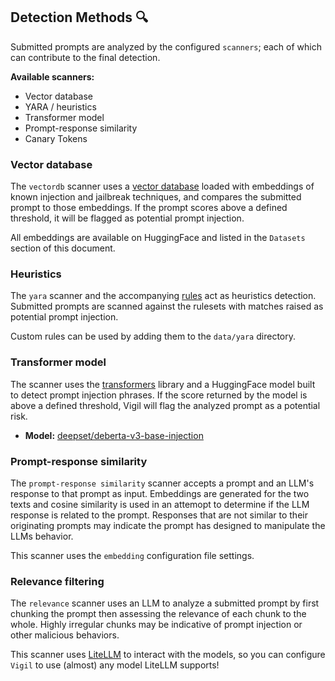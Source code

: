 ## Detection Methods 🔍
Submitted prompts are analyzed by the configured `scanners`; each of which can contribute to the final detection.

**Available scanners:**
* Vector database
* YARA / heuristics
* Transformer model
* Prompt-response similarity
* Canary Tokens

### Vector database
The `vectordb` scanner uses a [vector database](https://github.com/chroma-core/chroma) loaded with embeddings of known injection and jailbreak techniques, and compares the submitted prompt to those embeddings. If the prompt scores above a defined threshold, it will be flagged as potential prompt injection.

All embeddings are available on HuggingFace and listed in the `Datasets` section of this document. 

### Heuristics
The `yara` scanner and the accompanying [rules](data/yara/) act as heuristics detection. Submitted prompts are scanned against the rulesets with matches raised as potential prompt injection.

Custom rules can be used by adding them to the `data/yara` directory.

### Transformer model
The scanner uses the [transformers](https://github.com/huggingface/transformers) library and a HuggingFace model built to detect prompt injection phrases. If the score returned by the model is above a defined threshold, Vigil will flag the analyzed prompt as a potential risk.

* **Model:** [deepset/deberta-v3-base-injection](https://huggingface.co/deepset/deberta-v3-base-injection)

### Prompt-response similarity
The `prompt-response similarity` scanner accepts a prompt and an LLM's response to that prompt as input. Embeddings are generated for the two texts and cosine similarity is used in an attemopt to determine if the LLM response is related to the prompt. Responses that are not similar to their originating prompts may indicate the prompt has designed to manipulate the LLMs behavior.

This scanner uses the `embedding` configuration file settings.

### Relevance filtering
The `relevance` scanner uses an LLM to analyze a submitted prompt by first chunking the prompt then assessing the relevance of each chunk to the whole. Highly irregular chunks may be indicative of prompt injection or other malicious behaviors.

This scanner uses [LiteLLM](https://github.com/BerriAI/litellm) to interact with the models, so you can configure `Vigil` to use (almost) any model LiteLLM supports!
